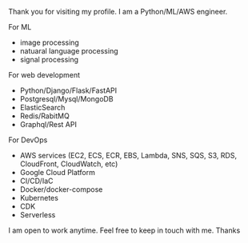 Thank you for visiting my profile.
I am a Python/ML/AWS engineer.

For ML
- image processing
- natuaral language processing
- signal processing

For web development
- Python/Django/Flask/FastAPI
- Postgresql/Mysql/MongoDB
- ElasticSearch
- Redis/RabitMQ
- Graphql/Rest API

For DevOps
- AWS services (EC2, ECS, ECR, EBS, Lambda, SNS, SQS, S3, RDS, CloudFront, CloudWatch, etc)
- Google Cloud Platform
- CI/CD/IaC
- Docker/docker-compose
- Kubernetes
- CDK
- Serverless

I am open to work anytime. Feel free to keep in touch with me. Thanks

